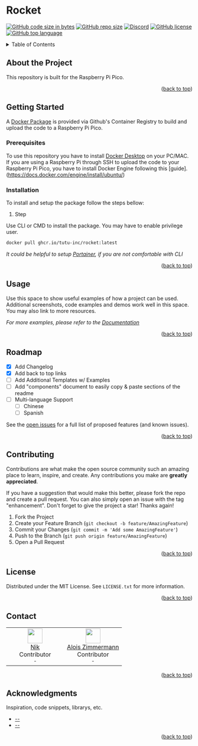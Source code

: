 # Rocket
[![GitHub code size in bytes](https://img.shields.io/github/languages/code-size/tutu-inc/rocket?color=GREEN&label=Github%20Code%20Size&logo=Github)](https://github.com/Tutu-Inc/Rocket.git)
[![GitHub repo size](https://img.shields.io/github/repo-size/tutu-inc/rocket?label=Docker%20Image%20Size&logo=Docker&logoColor=FFF)](https://github.com/Tutu-Inc/Rocket/pkgs/container/rocket)
[![Discord](https://img.shields.io/discord/488677373835870208?color=5865f2&label=Discord&logo=Discord&logoColor=FFF)](https://discord.com/invite/bQzf79Y)
[![GitHub license](https://img.shields.io/github/license/tutu-inc/rocket?label=License)](https://github.com/Tutu-Inc/Rocket/blob/master/LICENSE)
[![GitHub top language](https://img.shields.io/github/languages/top/Tutu-Inc/Rocket?color=A07&label=Top%20Language%20&logo=C%2B%2B)](https://github.com/Tutu-Inc/Rocket)

<!-- TABLE OF CONTENTS -->
<details>
  <summary>Table of Contents</summary>
  <ol>
    <li>
      <a href="#about-the-project">About The Project</a>
    </li>
    <li>
      <a href="#getting-started">Getting Started</a>
      <ul>
        <li><a href="#prerequisites">Prerequisites</a></li>
        <li><a href="#installation">Installation</a></li>
      </ul>
    </li>
    <li><a href="#usage">Usage</a></li>
    <li><a href="#roadmap">Roadmap</a></li>
    <li><a href="#contributing">Contributing</a></li>
    <li><a href="#license">License</a></li>
    <li><a href="#contact">Contact</a></li>
    <li><a href="#acknowledgments">Acknowledgments</a></li>
  </ol>
</details>

<!-- ABOUT THE PROJECT -->
## About the Project
This repository is built for the Raspberry Pi Pico.

<p align="right">(<a href="#top">back to top</a>)</p>

<!-- GETTING STARTED -->
## Getting Started
A [Docker Package](https://github.com/Tutu-Inc/Rocket/pkgs/container/rocket) is provided via Github's Container Registry to build and upload the code to a Raspberry Pi Pico. 

### Prerequisites
To use this repository you have to install [Docker Desktop](https://www.docker.com/products/docker-desktop/) on your PC/MAC. If you are using a Raspberry Pi through SSH to upload the code to your Raspberry Pi Pico, you have to install Docker Engine following this [guide].(https://docs.docker.com/engine/install/ubuntu/)

### Installation
To install and setup the package follow the steps bellow:
1. Step

Use CLI or CMD to install the package. You may have to enable privilege user.
```bash
docker pull ghcr.io/tutu-inc/rocket:latest
```

_It could be helpful to setup [Portainer](https://docs.portainer.io/v/ce-2.9/start/install/server/docker/linux), if you are not comfortable with CLI_

<p align="right">(<a href="#top">back to top</a>)</p>

<!-- USAGE EXAMPLES -->
## Usage
Use this space to show useful examples of how a project can be used. Additional screenshots, code examples and demos work well in this space. You may also link to more resources.

_For more examples, please refer to the [Documentation](https://github.com/Tutu-Inc/Rocket/wiki)_

<p align="right">(<a href="#top">back to top</a>)</p>

<!-- ROADMAP -->
## Roadmap
- [x] Add Changelog
- [x] Add back to top links
- [ ] Add Additional Templates w/ Examples
- [ ] Add "components" document to easily copy & paste sections of the readme
- [ ] Multi-language Support
    - [ ] Chinese
    - [ ] Spanish

See the [open issues](https://github.com/Tutu-Inc/Rocket/issues) for a full list of proposed features (and known issues).

<p align="right">(<a href="#top">back to top</a>)</p>

<!-- CONTRIBUTING -->
## Contributing
Contributions are what make the open source community such an amazing place to learn, inspire, and create. Any contributions you make are **greatly appreciated**.

If you have a suggestion that would make this better, please fork the repo and create a pull request. You can also simply open an issue with the tag "enhancement".
Don't forget to give the project a star! Thanks again!

1. Fork the Project
2. Create your Feature Branch (`git checkout -b feature/AmazingFeature`)
3. Commit your Changes (`git commit -m 'Add some AmazingFeature'`)
4. Push to the Branch (`git push origin feature/AmazingFeature`)
5. Open a Pull Request

<p align="right">(<a href="#top">back to top</a>)</p>

<!-- LICENSE -->
## License
Distributed under the MIT License. See `LICENSE.txt` for more information.

<p align="right">(<a href="#top">back to top</a>)</p>

<!-- CONTACT -->
## Contact
<table>
  <tbody>
  	<tr>
      <td align="center" valign="top" style="width:50%">
        <a href="https://github.com/chjj">
          <img width="40" height="40" src="https://avatars.githubusercontent.com/u/70855940?v=4">
        </a>
        <br>
        <a href="https://github.com/nikplay12345">Nik</a>
        <div>Contributor</div>
        <small>-</small>
      </td>
      <td align="center" valign="top" style="width:50%">
        <a href="https://github.com/joshbruce">
          <img width="40" height="40" src="https://avatars.githubusercontent.com/u/70854906?v=4">
        </a>
        <br>
        <a href="https://joshbruce.com">Alois Zimmermann</a>
        <div>Contributor</div>
        <small>-</small>
      </td>  
    </tr>
  </tbody>
</table>

<p align="right">(<a href="#top">back to top</a>)</p>

<!-- ACKNOWLEDGMENTS -->
## Acknowledgments
Inspiration, code snippets, librarys, etc.
* [--](https://github.com)
* [--](https://gist.github.com)

<p align="right">(<a href="#top">back to top</a>)</p>